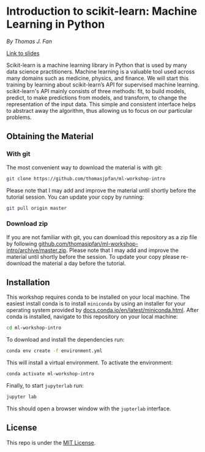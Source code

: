 # Introduction to scikit-learn: Machine Learning in Python

*By Thomas J. Fan*

[Link to slides](https://thomasjpfan.github.io/ml-workshop-intro/)

Scikit-learn is a machine learning library in Python that is used by many data science practitioners. Machine learning is a valuable tool used across many domains such as medicine, physics, and finance. We will start this training by learning about scikit-learn’s API for supervised machine learning. scikit-learn's API mainly consists of three methods: fit, to build models, predict, to make predictions from models, and transform, to change the representation of the input data. This simple and consistent interface helps to abstract away the algorithm, thus allowing us to focus on our particular problems.

## Obtaining the Material

### With git

The most convenient way to download the material is with git:

```bash
git clone https://github.com/thomasjpfan/ml-workshop-intro
```

Please note that I may add and improve the material until shortly before the tutorial session. You can update your copy by running:

```bash
git pull origin master
```

### Download zip

If you are not familiar with git, you can download this repository as a zip file by following [github.com/thomasjpfan/ml-workshop-intro/archive/master.zip](https://github.com/thomasjpfan/ml-workshop-intro/archive/master.zip). Please note that I may add and improve the material until shortly before the session. To update your copy please re-download the material a day before the tutorial.

## Installation

This workshop requires conda to be installed on your local machine. The easiest install conda is to install `miniconda` by using an installer for your operating system provided by [docs.conda.io/en/latest/miniconda.html](https://docs.conda.io/en/latest/miniconda.html). After conda is installed, navigate to this repository on your local machine:

```bash
cd ml-workshop-intro
```

To download and install the dependencies run:

```bash
conda env create -f environment.yml
```

This will install a virtual environment. To activate the environment:

```bash
conda activate ml-workshop-intro
```

Finally, to start `jupyterlab` run:

```bash
jupyter lab
```

This should open a browser window with the `jupterlab` interface.

## License

This repo is under the [MIT License](LICENSE).
